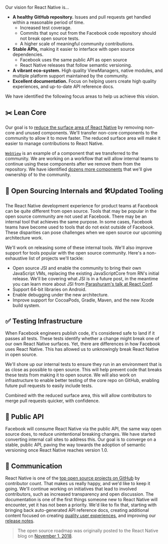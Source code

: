 Our vision for React Native is...

* **A healthy GitHub repository.** Issues and pull requests get handled within a reasonable period of time.
  * Increased test coverage.
  * Commits that sync out from the Facebook code repository should not break open source tests.
  * A higher scale of meaningful community contributions.
* **Stable APIs,** making it easier to interface with open source dependencies.
  * Facebook uses the same public API as open source
  * React Native releases that follow semantic versioning.
* **A vibrant eco-system.** High quality ViewManagers, native modules, and multiple platform support maintained by the community.
* **Excellent documentation.** Focus on helping users create high quality experiences, and up-to-date API reference docs.

We have identified the following focus areas to help us achieve this vision.

## ✂️ Lean Core

Our goal is to [reduce the surface area of React Native](https://github.com/facebook/react-native/issues/23313) by removing non-core and unused components. We'll transfer non-core components to the community to allow it to move faster. The reduced surface area will make it easier to manage contributions to React Native.

[`WebView`](https://github.com/react-native-community/discussions-and-proposals/blob/master/proposals/0001-webview.md) is an example of a component that we transferred to the community. We are working on a workflow that will allow internal teams to continue using these components after we remove them from the repository. We have identified [dozens more components](https://github.com/facebook/react-native/issues/23313) that we'll give ownership of to the community.

## 🎁 Open Sourcing Internals and 🛠Updated Tooling

The React Native development experience for product teams at Facebook can be quite different from open source. Tools that may be popular in the open source community are not used at Facebook. There may be an internal tool that achieves the same purpose. In some cases, Facebook teams have become used to tools that do not exist outside of Facebook. These disparities can pose challenges when we open source our upcoming architecture work.

We'll work on releasing some of these internal tools. We'll also improve support for tools popular with the open source community. Here's a non-exhaustive list of projects we'll tackle:

* Open source JSI and enable the community to bring their own JavaScript VMs, replacing the existing JavaScriptCore from RN's initial release. We'll be covering what JSI is in a future post, in the meantime you can learn more about JSI from [Parashuram's talk at React Conf](https://www.youtube.com/watch?v=UcqRXTriUVI).
* Support 64-bit libraries on Android.
* Enable debugging under the new architecture.
* Improve support for CocoaPods, Gradle, Maven, and the new Xcode build system.

## ✅ Testing Infrastructure

When Facebook engineers publish code, it's considered safe to land if it passes all tests. These tests identify whether a change might break one of our own React Native surfaces. Yet, there are differences in how Facebook uses React Native. This has allowed us to unknowingly break React Native in open source.

We'll shore up our internal tests to ensure they run in an environment that is as close as possible to open source. This will help prevent code that breaks these tests from making it to open source. We will also work on infrastructure to enable better testing of the core repo on GitHub, enabling future pull requests to easily include tests.

Combined with the reduced surface area, this will allow contributors to merge pull requests quicker, with confidence.

## 📜 Public API

Facebook will consume React Native via the public API, the same way open source does, to reduce unintentional breaking changes. We have started converting internal call sites to address this. Our goal is to converge on a stable, public API, paving the way towards the adoption of semantic versioning once React Native reaches version 1.0.

## 📣 Communication

React Native is one of the [top open source projects on GitHub](https://octoverse.github.com/#top-and-trending-projects) by contributor count. That makes us really happy, and we'd like to keep it going. We'll continue working on initiatives that lead to involved contributors, such as increased transparency and open discussion. The documentation is one of the first things someone new to React Native will encounter, yet it has not been a priority. We'd like to fix that, starting with bringing back auto-generated API reference docs, creating additional content focused on creating [quality user experiences](https://reactnative.dev/docs/improvingux), and improving our [release notes](https://github.com/react-native-community/react-native-releases/issues/47).


> The open source roadmap was originally posted to the React Native blog on [November 1, 2018](https://reactnative.dev/blog/2018/11/01/oss-roadmap).
